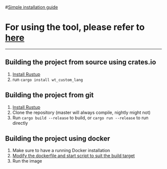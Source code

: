 #<a href="https://github.com/Warthunder-Open-Source-Foundation/wt_custom_lang/blob/master/guide/simple_installation.md" title="simple installation ">Simple installation guide </a>

# For using the tool, please refer to <a href="https://github.com/Warthunder-Open-Source-Foundation/wt_custom_lang/blob/master/guide/how_to_use.md" title="guide">here</a>

***

## Building the project from source using crates.io
1. <a href="https://www.rust-lang.org/tools/install">Install Rustup</a>
2. run ``cargo install wt_custom_lang``

## Building the project from git
1. <a href="https://www.rust-lang.org/tools/install">Install Rustup</a>
2. Clone the repository (master will always compile, nightly might not)
3. Run ``cargo build --release`` to build, or ``cargo run --release`` to run directly

## Building the project using docker
1. Make sure to have a running Docker installation
2. <a href="https://github.com/Warthunder-Open-Source-Foundation/wt_custom_lang/tree/master/docker">Modify the dockerfile and start script to suit the build target</a>
3. Run the image